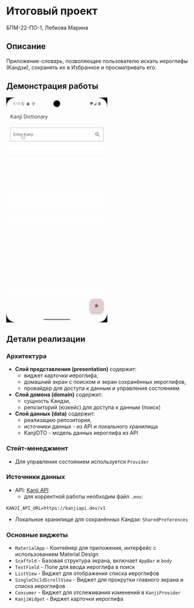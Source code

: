 # Итоговый проект

БПМ-22-ПО-1, Лебкова Марина

## Описание
Приложение-словарь, позволяющее пользователю искать иероглифы (Кандзи),
сохранять их в Избранное и просматривать его.

## Демонстрация работы
![kanji_app](vids/kanji_app_demo.gif)

## Детали реализации

### Архитектура
- **Слой представления (presentation)** содержит:
  - виджет карточки иероглифа,
  - домашний экран с поиском и экран сохранённых иероглифов,
  - провайдер для доступа к данным и управления состоянием
- **Слой домена (domain)** содержит:
  - сущность Кандзи,
  - репозиторий (юзкейс) для доступа к данным (поиск)
- **Слой данных (data)** содержит:
  - реализацию репозитория,
  - источники данных - из API и локального хранилища
  - KanjiDTO - модель данных иероглифа из API

### Стейт-менеджмент
- Для управления состоянием используется `Provider`

### Источники данных
- API: [Kanji API](https://kanjiapi.dev/)
  - для корректной работы необходим файл `.env`:
```
KANJI_API_URL=https://kanjiapi.dev/v1
```
- Локальное хранилище для сохранённых Кандзи: `SharedPreferences`

### Основные виджеты
- `MaterialApp` - Контейнер для приложения, интерфейс с использованием Material Design
- `Scaffold` - Базовая структура экрана, включает `AppBar` и `body`
- `TextField` - Поле для ввода иероглифа в поиск
- `ListView` - Виджет для отображения списка иероглифов
- `SingleChildScrollView` - Виджет для прокрутки главного экрана и списка иероглифов
- `Consumer` - Виджет для отслеживания изменений в `KanjiProvider`
- `KanjiWidget` - Виджет карточки иероглифа
